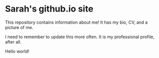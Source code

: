 # Sarah's github.io site

This repository contains information about me! It has my bio, CV, and a picture of me.

I need to remember to update this more often. It is my professional profile, after all.

Hello world! 

